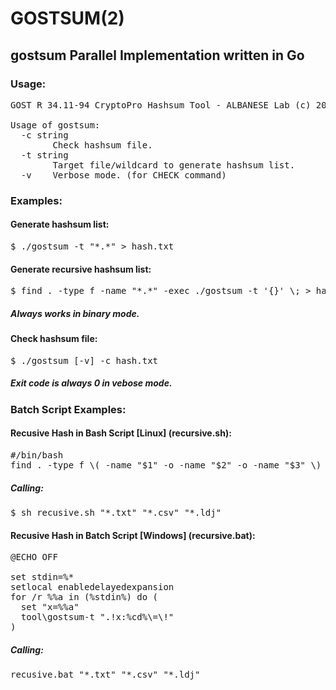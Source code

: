 # GOSTSUM(2)
## gostsum Parallel Implementation written in Go

### Usage:
<pre>
GOST R 34.11-94 CryptoPro Hashsum Tool - ALBANESE Lab (c) 2020-2021

Usage of gostsum:
  -c string
        Check hashsum file.
  -t string
        Target file/wildcard to generate hashsum list.
  -v    Verbose mode. (for CHECK command)
</pre>

### Examples:

#### Generate hashsum list:
<pre>
$ ./gostsum -t "*.*" > hash.txt
</pre>

#### Generate recursive hashsum list:
<pre>
$ find . -type f -name "*.*" -exec ./gostsum -t '{}' \; > hash.txt 
</pre>
##### Always works in binary mode. 

#### Check hashsum file:
<pre>
$ ./gostsum [-v] -c hash.txt
</pre>
##### Exit code is always 0 in vebose mode. 

### Batch Script Examples:

#### Recusive Hash in Bash Script [Linux] (recursive.sh):
<pre>
#/bin/bash
find . -type f \( -name "$1" -o -name "$2" -o -name "$3" \) -exec ./gostsum -t '{}' \;
</pre>
##### Calling:
<pre>
$ sh recusive.sh "*.txt" "*.csv" "*.ldj"
</pre>
#### Recusive Hash in Batch Script [Windows] (recursive.bat):
<pre>
@ECHO OFF

set stdin=%*
setlocal enabledelayedexpansion
for /r %%a in (%stdin%) do (
  set "x=%%a"
  tool\gostsum-t ".!x:%cd%\=\!"
)</pre>
##### Calling:
<pre>
recusive.bat "*.txt" "*.csv" "*.ldj"
</pre>
